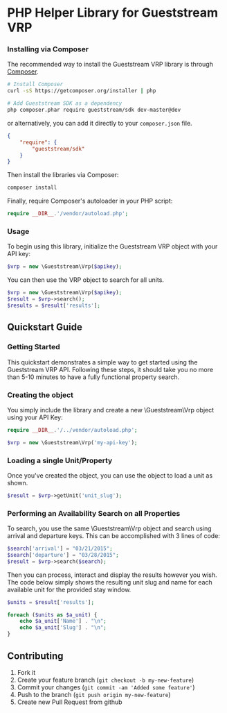 PHP Helper Library for Gueststream VRP
================================

### Installing via Composer

The recommended way to install the Gueststream VRP library is through [Composer](http://getcomposer.org).

```bash
# Install Composer
curl -sS https://getcomposer.org/installer | php

# Add Gueststream SDK as a dependency
php composer.phar require gueststream/sdk dev-master@dev
```

or alternatively, you can add it directly to your `composer.json` file.

```json
{
    "require": {
        "gueststream/sdk"
    }
}
```

Then install the libraries via Composer:

```bash
composer install
```

Finally, require Composer's autoloader in your PHP script:

```php
require __DIR__.'/vendor/autoload.php';
```

### Usage

To begin using this library, initialize the Gueststream VRP object with your API key:

```php
$vrp = new \Gueststream\Vrp($apikey);
```

You can then use the VRP object to search for all units.

```php
$vrp = new \Gueststream\Vrp($apikey);
$result = $vrp->search();
$results = $result['results'];
```

## Quickstart Guide

### Getting Started

This quickstart demonstrates a simple way to get started using the Gueststream VRP API. Following these steps, it should take you no more than 5-10 minutes to have a fully functional property search.

### Creating the object

You simply include the library and create a new \Gueststream\Vrp object using your API Key:

```php
require __DIR__.'/../vendor/autoload.php';

$vrp = new \Gueststream\Vrp('my-api-key');
```

### Loading a single Unit/Property

Once you've created the object, you can use the object to load a unit as shown.

```php
$result = $vrp->getUnit('unit_slug');
```

### Performing an Availability Search on all Properties

To search, you use the same \Gueststream\Vrp object and search using arrival and departure keys. This can be accomplished with 3 lines of code:

```php
$search['arrival'] = "03/21/2015";
$search['departure'] = "03/28/2015";
$result = $vrp->search($search);
```

Then you can process, interact and display the results however you wish. The code below simply shows the resulting unit slug and name for each available unit for the provided stay window.

```php
$units = $result['results'];

foreach ($units as $a_unit) {
    echo $a_unit['Name'] . "\n";
    echo $a_unit['Slug'] . "\n";
}
```

## Contributing

1. Fork it
2. Create your feature branch (`git checkout -b my-new-feature`)
3. Commit your changes (`git commit -am 'Added some feature'`)
4. Push to the branch (`git push origin my-new-feature`)
5. Create new Pull Request from github
